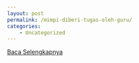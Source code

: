 ```yaml
---
layout: post
permalink: /mimpi-diberi-tugas-oleh-guru/
categories:
    - Uncategorized
---
```


[Baca Selengkapnya](/01)
